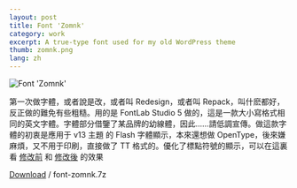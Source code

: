 ```yaml
---
layout: post
title: Font 'Zomnk'
category: work
excerpt: A true-type font used for my old WordPress theme
thumb: zomnk.png
lang: zh
---
```


<p><img src="{{ site.file }}/font-zomnk_large.png" alt="Font 'Zomnk'"></p>

<div class=txt>
<p>第一次做字體，或者說是改，或者叫 Redesign，或者叫 Repack，叫什麽都好，反正做的難免有些粗糙。用的是 FontLab Studio 5 做的，這是一款大小寫格式相同的英文字體。字體部分借鑒了某品牌的幼線體，因此……請低調宣傳。做這款字體的初衷是應用于 v13 主題 的 Flash 字體顯示，本來還想做 OpenType，後來嫌麻煩，又不用于印刷，直接做了 TT 格式的。優化了標點符號的顯示，可以在這裏看 <a href="{{ site.file }}/font-zomnk-screenshot-02.png">修改前</a> 和 <a href="{{ site.file }}/font-zomnk-screenshot-03.png">修改後</a> 的效果</p>
<p class=download><a href="{{ site.file }}/download/font-zomnk.7z">Download</a> / font-zomnk.7z</p>
</div>